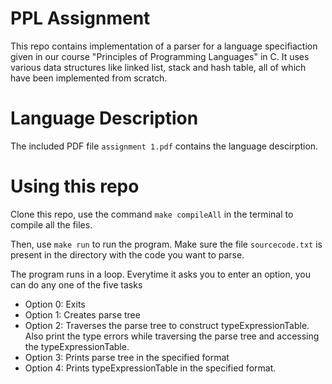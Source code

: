 # PPL Assignment
This repo contains implementation of a parser for a language specifiaction given in our course "Principles of Programming Languages" in C. It uses various data structures like linked list, stack and hash table, all of which have been implemented from scratch.

# Language Description
The included PDF file ```assignment 1.pdf``` contains the language descirption.

# Using this repo
Clone this repo, use the command 
```make compileAll``` in the terminal to compile all the files.

Then, use ```make run``` to run the program. Make sure the file ```sourcecode.txt``` is present in the directory with the code you want to parse.

The program runs in a loop. Everytime it asks you to enter an option, you can do any one of the five tasks
- Option 0: Exits
- Option 1: Creates parse tree
- Option 2: Traverses the parse tree to construct typeExpressionTable. Also print the type errors while
  traversing the parse tree and accessing the typeExpressionTable.
- Option 3: Prints parse tree in the specified format
- Option 4: Prints typeExpressionTable in the specified format.
